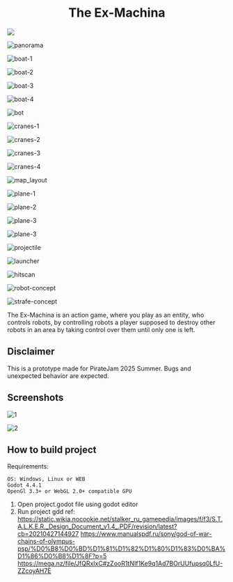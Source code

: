 
<h1 align="center">The Ex-Machina</h1>  

<crop>
<img src="./manual/pics/manual-panorama.png">
</crop>

![panorama](./manual/pics/manual-panorama.png)  

![boat-1](./manual/pics/boat-1.png)

![boat-2](./manual/pics/boat-2.png)

![boat-3](./manual/pics/boat-3.png)

![boat-4](./manual/pics/boat-4.png)

![bot](./manual/pics/bot.png)

![cranes-1](./manual/pics/cranes-1.png)

![cranes-2](./manual/pics/cranes-2.png)

![cranes-3](./manual/pics/cranes-3.png)

![cranes-4](./manual/pics/cranes-4.png)

![map_layout](./manual/pics/map_layout.png)

![plane-1](./manual/pics/plane-1.png)

![plane-2](./manual/pics/plane-2.png)

![plane-3](./manual/pics/plane-3.png)

![plane-3](./manual/pics/plane-3.png)

![projectile](./manual/pics/projectile.png)

![launcher](./manual/pics/launcher.png)

![hitscan](./manual/pics/hitscan.png)

![robot-concept](./manual/pics/robot-concept.png)

![strafe-concept](./manual/pics/strafe-concept.png)

The Ex-Machina is an action game, where you play as an entity, who controls robots, by controlling robots a player supposed to destroy other robots in an area by taking control over them until only one is left.

## Disclaimer
This is a prototype made for PirateJam 2025 Summer. Bugs and unexpected behavior are expected.

## Screenshots
![1](./screenshots/1.png)

![2](./screenshots/2.png)

## How to build project

Requirements:
    
    OS: Windows, Linux or WEB
    Godot 4.4.1
    OpenGl 3.3+ or WebGL 2.0+ compatible GPU

1. Open project.godot file using godot editor
2. Run project
gdd ref:
https://static.wikia.nocookie.net/stalker_ru_gamepedia/images/f/f3/S.T.A.L.K.E.R._Design_Document_v1.4_.PDF/revision/latest?cb=20210427144927
https://www.manualspdf.ru/sony/god-of-war-chains-of-olympus-psp/%D0%B8%D0%BD%D1%81%D1%82%D1%80%D1%83%D0%BA%D1%86%D0%B8%D1%8F?p=5
https://mega.nz/file/JfQRxIxC#zZooR1tNIf1Ke9q1Ad7BOrUUfupsq0LfU-ZZcoyAH7E
